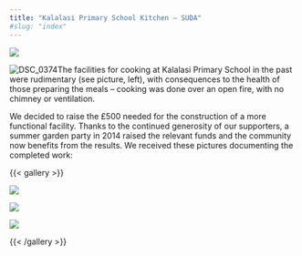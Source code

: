 ```yaml
---
title: "Kalalasi Primary School Kitchen – SUDA"
#slug: "index"
---
```


![](/wp-content/2015/05/DSC_0374-940x198.jpg)

![DSC_0374](/wp-content/2015/05/DSC_0374-300x201.jpg)The facilities for cooking at Kalalasi Primary School in the past were rudimentary (see picture, left), with consequences to the health of those preparing the meals – cooking was done over an open fire, with no chimney or ventilation.

We decided to raise the £500 needed for the construction of a more functional facility. Thanks to the continued generosity of our supporters, a summer garden party in 2014 raised the relevant funds and the community now benefits from the results. We received these pictures documenting the completed work:

{{< gallery >}}


[![](/wp-content/2015/05/scan0297-150x150.jpg)](/projects/schools/kalalasi-primary-school-kitchen/scan0297/)

[![](/wp-content/2015/05/IMG-20150413-WA0004-150x150.jpg)](/projects/schools/kalalasi-primary-school-kitchen/img-20150413-wa0004/)

[![](/wp-content/2015/05/IMG-20150413-WA0003-150x150.jpg)](/projects/schools/kalalasi-primary-school-kitchen/img-20150413-wa0003/)




{{< /gallery >}}